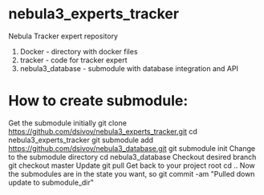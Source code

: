 # nebula3_experts_tracker
Nebula Tracker expert repository
1. Docker - directory with docker files
2. tracker - code for tracker expert 
3. nebula3_database - submodule with database integration and API
# How to create submodule:
Get the submodule initially
git clone https://github.com/dsivov/nebula3_experts_tracker.git
cd nebula3_experts_tracker
git submodule add https://github.com/dsivov/nebula3_database.git
git submodule init
Change to the submodule directory
cd nebula3_database
Checkout desired branch
git checkout master
Update
git pull
Get back to your project root
cd ..
Now the submodules are in the state you want, so
git commit -am "Pulled down update to submodule_dir"
